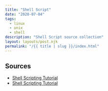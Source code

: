 ```yaml
---
title: "Shell Script"
date: "2020-07-04"
tags:
  - linux
  - unix
  - shell
description: "Shell Script source collection"
layout: layouts/post.njk
permalink: "/{{ title | slug }}/index.html"
---
```


## Sources

- [Shell Scripting Tutorial](https://www.tutorialspoint.com/unix/shell_scripting.htm)
- [Shell Scripting Tutorial](https://www.shellscript.sh/)
